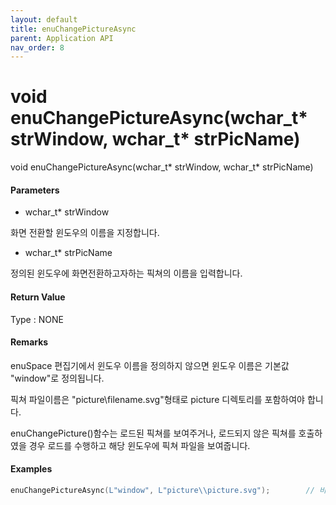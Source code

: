 ```yaml
---
layout: default
title: enuChangePictureAsync
parent: Application API
nav_order: 8
---
```

# void enuChangePictureAsync\(wchar\_t\* strWindow, wchar\_t\* strPicName\)

void enuChangePictureAsync\(wchar\_t\* strWindow, wchar\_t\* strPicName\)

#### Parameters

* wchar\_t\* strWindow

화면 전환할 윈도우의 이름을 지정합니다.

* wchar\_t\* strPicName

정의된 윈도우에 화면전환하고자하는 픽쳐의 이름을 입력합니다.

#### Return Value

Type : NONE

#### Remarks

enuSpace 편집기에서 윈도우 이름을 정의하지 않으면 윈도우 이름은 기본값 "window"로 정의됩니다.

픽쳐 파일이름은 "picture\filename.svg"형태로 picture 디렉토리를 포함하여야 합니다.

enuChangePicture\(\)함수는 로드된 픽쳐를 보여주거나, 로드되지 않은 픽쳐를 호출하였을 경우 로드를 수행하고 해당 윈도우에 픽쳐 파일을 보여줍니다.

#### Examples

```cpp
enuChangePictureAsync(L"window", L"picture\\picture.svg");        // 비동기식 호출
```



